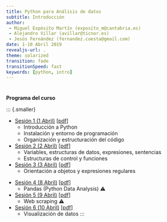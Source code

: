 ```yaml
---
title: Python para Análisis de datos
subtitle: Introducción
author:
 - Miguel Expósito Martín (exposito_m@cantabria.es)
 - Alejandro Villar (avillar@ticnor.es)
 - Jesús Fernández (fernandez.cuesta@gmail.com)
date: 1-10 Abril 2019
revealjs-url: .
theme: solarized
transition: fade
transitionSpeed: fast
keywords: [python, intro]
---
```


#

**Programa del curso**

::: {.smaller}
- [Sesión 1 (1 Abril)](slides/s01.html) [[pdf](slides/s01.pdf)]
  + Introducción a Python
  + Instalación y entorno de programación
  + Organización y estructuración del código
- [Sesión 2 (2 Abril)](slides/s02.html) [[pdf](slides/s02.pdf)]
  + Variables, estructuras de datos, expresiones, sentencias
  + Estructuras de control y funciones
- [Sesión 3 (3 Abril)](slides/s03.html) [[pdf](slides/s03.pdf)]
  + Orientación a objetos y expresiones regulares
<!-- Cambiado orden de sesiones (4, 5) -->
- [Sesión 4 (8 Abril)](slides/s05.html) [[pdf](slides/s05.pdf)]
  + Pandas (Python Data Analysis) ⚠
- [Sesión 5 (9 Abril)](slides/s04.html) [[pdf](slides/s04.pdf)]
  + Web scraping ⚠
- [Sesión 6 (10 Abril)](slides/s06.html) [[pdf](slides/s06.pdf)]
  + Visualización de datos
:::

